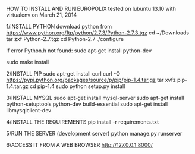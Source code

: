 HOW TO INSTALL AND RUN EUROPOLIX
tested on lubuntu 13.10 with virtualenv on March 21, 2014


1/INSTALL PYTHON
download python from https://www.python.org/ftp/python/2.7.3/Python-2.7.3.tgz
cd ~/Downloads
tar zxf Python-2.7.tgz
cd Python-2.7
./configure

if error Python.h not found:
sudo apt-get install python-dev

sudo make install


2/INSTALL PIP
sudo apt-get install curl
curl -O https://pypi.python.org/packages/source/p/pip/pip-1.4.tar.gz
tar xvfz pip-1.4.tar.gz
cd pip-1.4
sudo python setup.py install


3/INSTALL MYSQL
sudo apt-get install mysql-server
sudo apt-get install python-setuptools python-dev build-essential
sudo apt-get install libmysqlclient-dev


4/INSTALL THE REQUIREMENTS
pip install -r requirements.txt


5/RUN THE SERVER (development server)
python manage.py runserver


6/ACCESS IT FROM A WEB BROWSER
http://127.0.0.1:8000/